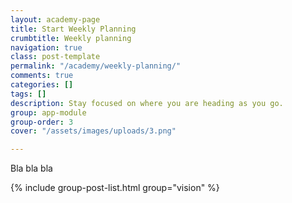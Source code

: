 ```yaml
---
layout: academy-page
title: Start Weekly Planning
crumbtitle: Weekly planning
navigation: true
class: post-template
permalink: "/academy/weekly-planning/"
comments: true
categories: []
tags: []
description: Stay focused on where you are heading as you go.
group: app-module
group-order: 3
cover: "/assets/images/uploads/3.png"

---
```

Bla bla bla

<div class='post-feed'>
    {% include group-post-list.html group="vision" %}
</div>